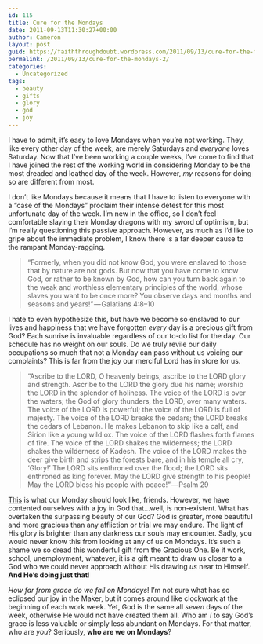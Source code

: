 ```yaml
---
id: 115
title: Cure for the Mondays
date: 2011-09-13T11:30:27+00:00
author: Cameron
layout: post
guid: https://faiththroughdoubt.wordpress.com/2011/09/13/cure-for-the-mondays/
permalink: /2011/09/13/cure-for-the-mondays-2/
categories:
  - Uncategorized
tags:
  - beauty
  - gifts
  - glory
  - god
  - joy
---
```

I have to admit, it’s easy to love Mondays when you’re not working. They, like every other day of the week, are merely Saturdays and _everyone_ loves Saturday. Now that I’ve been working a couple weeks, I’ve come to find that I have joined the rest of the working world in considering Monday to be the most dreaded and loathed day of the week. However, _my_ reasons for doing so are different from most.

I don’t like Mondays because it means that I have to listen to everyone with a “case of the Mondays” proclaim their intense detest for this most unfortunate day of the week. I’m new in the office, so I don’t feel comfortable slaying their Monday dragons with my sword of optimism, but I’m really questioning this passive approach. However, as much as I’d like to gripe about the immediate problem, I know there is a far deeper cause to the rampant Monday-ragging.

> “Formerly, when you did not know God, you were enslaved to those that by nature are not gods. But now that you have come to know God, or rather to be known by God, how can you turn back again to the weak and worthless elementary principles of the world, whose slaves you want to be once more? You observe days and months and seasons and years!” — Galatians 4:8–10

I hate to even hypothesize this, but have we become so enslaved to our lives and happiness that we have forgotten _every_ day is a precious gift from God? Each sunrise is invaluable regardless of our to-do list for the day. Our schedule has no weight on our souls. Do we truly revile our daily occupations so much that not a Monday can pass without us voicing our complaints? This is far from the joy our merciful Lord has in store for us.

> “Ascribe to the LORD, O heavenly beings, ascribe to the LORD glory and strength. Ascribe to the LORD the glory due his name; worship the LORD in the splendor of holiness. The voice of the LORD is over the waters; the God of glory thunders, the LORD, over many waters. The voice of the LORD is powerful; the voice of the LORD is full of majesty. The voice of the LORD breaks the cedars; the LORD breaks the cedars of Lebanon. He makes Lebanon to skip like a calf, and Sirion like a young wild ox. The voice of the LORD flashes forth flames of fire. The voice of the LORD shakes the wilderness; the LORD shakes the wilderness of Kadesh. The voice of the LORD makes the deer give birth and strips the forests bare, and in his temple all cry, ‘Glory!’ The LORD sits enthroned over the flood; the LORD sits enthroned as king forever. May the LORD give strength to his people! May the LORD bless his people with peace!” — Psalm 29

<a href="http://www.relevantmagazine.com/sons-daughters/songs/25402-your-glory" target="_blank">This</a> is what our Monday should look like, friends. However, we have contented ourselves with a joy in God that…well, is non-existent. What has overtaken the surpassing beauty of our God? God is greater, more beautiful and more gracious than any affliction or trial we may endure. The light of His glory is brighter than any darkness our souls may encounter. Sadly, you would never know this from looking at any of us on Mondays. It’s such a shame we so dread this wonderful gift from the Gracious One. Be it work, school, unemployment, whatever, it is a gift meant to draw us closer to a God who we could never approach without His drawing _us_ near to Himself. **And He’s doing just that**!

_How far from grace do we fall on Mondays_! I’m not sure what has so eclipsed our joy in the Maker, but it comes around like clockwork at the beginning of each work week. Yet, God is the same all _seven_ days of the week, otherwise He would not have created them all. Who am _I_ to say God’s grace is less valuable or simply less abundant on Mondays. For that matter, who are _you_? Seriously, **who are we on Mondays**?